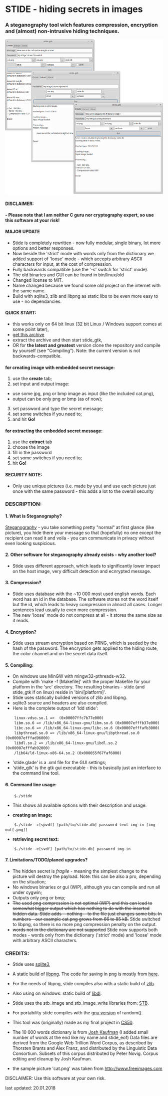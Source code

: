 #	STIDE - hiding secrets in images
###	A steganography tool wich features compression, encryption and (almost) non-intrusive hiding techniques.

<img src="media/stide_big.png" alt="Stide screenshots" />

#### DISCLAIMER:
**- Please note that I am neither C guru nor cryptography expert, so use this software at your risk!**

#### MAJOR UPDATE
- Stide is completely rewritten - now fully modular, single binary, lot more options and better responses.
- Now beside the 'strict' mode with words only from the dictionary we added support of 'loose' mode - which accepts arbitrary ASCII characters for input, at the cost of compression.
- Fully backwards compatible (use the '-s' switch for 'strict' mode).
- The old binaries and GUI can be found in bin/linux/old
- Changed license to MIT.
- Name changed because we found some old project on the internet with the same name.
- Build with sqlite3, zlib and libpng as static libs to be even more easy to use - no dependancies.

#### QUICK START:
- this works only on 64 bit linux (32 bit Linux / Windows support comes at some point later),
- [get this archive](https://github.com/vlzware/stide/blob/master/releases/stide_bin_x64_2.1.tar.gz?raw=true)
- extract the archive and then start stide_gtk,
- OR for **the latest and greatest** version clone the repository and compile by yourself (see "Compiling"). Note: the current version is not backwards-compatible.

#### for creating image with embedded secret message:
1. use the **create** tab;
2. set input and output image:
* 	use some jpg, png or bmp image as input (like the included cat.png),
* 	output can be only png or bmp (as of now);
3. set password and type the secret message;
4. set some switches if you need to;
5. and hit **Go!**

#### for extracting the embedded secret message:
1. use the **extract** tab
2. choose the image
3. fill in the password
4. set some switches if you need to;
5. hit **Go!**

#### SECURITY NOTE:
- Only use unique pictures (i.e. made by you) and use each picture just once with the same password - this adds a lot to the overall security

### DESCRIPTION:

#### 1. What is Steganography?
[Steganography](https://en.wikipedia.org/wiki/Steganography) - you take something pretty "normal" at first glance 
(like picture), you hide there your message so that (hopefully) no one except the recipient can read it and voila - 
you can communicate in privacy without even looking suspicious.

#### 2. Other software for steganography already exists - why another tool?
- Stide uses different approach, which leads to significantly lower impact on the host image, very difficult detection and ecnrypted message.

#### 3. Compression?
- Stide uses database with the ~10 000 most used english words. Each word has an id in the database. The software stores not the word itself but the id, which leads to heavy compression in almost all cases. Longer sentences lead usually to even more compression.
- The new 'loose' mode do not compress at all - it stores the same size as it reads.

#### 4. Encryption?
- Stide uses stream encryption based on PRNG, which is seeded by the hash of the password. The encryption gets applied to the hiding route, the color channel and on the secret data itself.

#### 5. Compiling:
- On windows use MinGW with mingw32-pthreads-w32.
- Compile with 'make -f [Makefile]' with the proper Makefile for your platform in the 'src' directory. The resulting binaries - stide (and stide_gtk if on linux) reside in 'bin/[platform]'.
- Stide uses statically builded versions of zlib and libpng.
- sqlite3 source and headers are also compiled.
- Here is the complete output of 'ldd stide':
```
	linux-vdso.so.1 =>  (0x00007ffc7b77e000)
	libm.so.6 => /lib/x86_64-linux-gnu/libm.so.6 (0x00007efffb37e000)
	libc.so.6 => /lib/x86_64-linux-gnu/libc.so.6 (0x00007efffafb3000)
	libpthread.so.0 => /lib/x86_64-linux-gnu/libpthread.so.0 (0x00007efffad96000)
	libdl.so.2 => /lib/x86_64-linux-gnu/libdl.so.2 (0x00007efffab92000)
	/lib64/ld-linux-x86-64.so.2 (0x000055f67faf6000)

```
- 'stide.glade' is a .xml file for the GUI settings;
- 'stide_gtk' is the gtk gui executable - this is basically just an interface to the command line tool.

#### 6. Command line usage:
```
    $./stide
```
- This shows all available options with their description and usage.

* **creating an image:**
```
    $./stide -c[spvdf] [path/to/stide.db] password text img-in [img-out[.png]]
```

* **retrieving secret text:**
```
    $./stide -e[svdf] [path/to/stide.db] password img-in
```

#### 7. Limitations/TODO/planed upgrades?
- The hidden secret is *fragile* - meaning the simplest change to the picture will destroy the payload. Note: this can be also a pro, depending on the situation;
- No windows binaries or gui (WIP), although you can compile and run all under cygwin;
- Outputs only png or bmp;
- ~~The used png compression is not optimal (WIP) and this can lead to somewhat bigger output
which has nothing to do with the inserted hidden data. Stide adds --nothing-- to the file just changes some bits. In numbers - our example cat.png grows from 66 to 85 kB.~~ Stide switched to libpng, so there is no more png compression penalty on the output.
- ~~words not in the dictionary are not supported~~ Stide now supports both modes - words only from the dictionary ('strict' mode) and 'loose' mode with arbitrary ASCII characters.
	
### CREDITS:
- Stide uses [sqlite3](https://sqlite.org/),

- A static build of [libpng](http://libpng.org/pub/png/libpng.html). The code for saving in png is mostly from [here](http://www.labbookpages.co.uk/software/imgProc/libPNG.html).

- For the needs of libpng, stide compiles also with a static build of [zlib](http://zlib.net/).

- Also using on windows: static build of [libdl](https://github.com/dlfcn-win32/dlfcn-win32).

- Stide uses the stb_image and stb_image_write libraries from: [STB](https://github.com/nothings/stb/).

- For portability stide compiles with the [gnu version](https://www.gnu.org/software/libc/) of random().

- This tool was (originally) made as my final project in [CS50](https://www.edx.org/course/introduction-computer-science-harvardx-cs50x).

- The 10 000 words dictionary is from [Josh Kaufman](https://github.com/first20hours/google-10000-english) (I added small number of words at the end like my name and stide_eof) Data files are derived from the Google Web Trillion Word Corpus, as described by Thorsten Brants and Alex Franz, and distributed by the Linguistic Data Consortium. Subsets of this corpus distributed by Peter Novig. Corpus editing and cleanup by Josh Kaufman.

- the sample picture 'cat.png' was taken from http://www.freeimages.com

DISCLAIMER:
 Use this software at your own risk.


last updated: 20.01.2018
